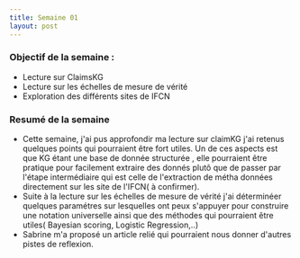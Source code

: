 ```yaml
---
title: Semaine 01
layout: post
---
```



### Objectif de la semaine : 
- Lecture sur ClaimsKG
- Lecture sur les échelles de mesure de vérité 
- Exploration des différents sites de IFCN


### Resumé de la semaine
- Cette semaine, j'ai pus  approfondir ma lecture sur claimKG j'ai retenus quelques points qui pourraient être fort utiles. Un de ces aspects est que KG  étant une base de donnée structurée , elle pourraient être pratique pour facilement  extraire des donnés plutô que de passer par l'étape intermédiaire  qui est celle de l'extraction de métha données directement sur les site de l'IFCN( à confirmer).
- Suite à la lecture sur les échelles de mesure de vérité j'ai déterminéer  quelques paramétres  sur lesquelles ont peux s'appuyer pour construire une notation universelle ainsi que des méthodes qui pourraient être utiles( Bayesian scoring, Logistic Regression,..)
- Sabrine m'a proposé un article  relié qui pourraient nous donner d'autres pistes de reflexion.



